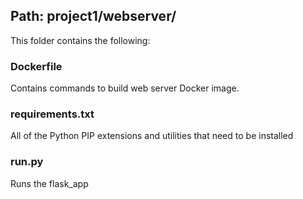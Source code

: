 ## Path: project1/webserver/

This folder contains the following:

### Dockerfile

Contains commands to build web server Docker image.

### requirements.txt

All of the Python PIP extensions and utilities that need to be installed

### run.py

Runs the flask_app

